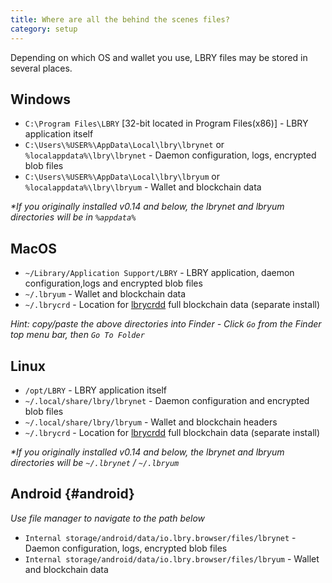 ```yaml
---
title: Where are all the behind the scenes files?
category: setup
---
```


Depending on which OS and wallet you use, LBRY files may be stored in several places.

## Windows

- `C:\Program Files\LBRY` [32-bit located in Program Files(x86)] - LBRY application itself
- `C:\Users\%USER%\AppData\Local\lbry\lbrynet` or `%localappdata%\lbry\lbrynet` - Daemon configuration, logs, encrypted blob files
- `C:\Users\%USER%\AppData\Local\lbry\lbryum` or `%localappdata%\lbry\lbryum` - Wallet and blockchain data

*\*If you originally installed v0.14 and below, the lbrynet and lbryum directories will be in `%appdata%`*

## MacOS

- `~/Library/Application Support/LBRY` - LBRY application, daemon configuration,logs and encrypted blob files
- `~/.lbryum` - Wallet and blockchain data
- `~/.lbrycrd` - Location for [lbrycrdd](https://lbry.io/faq/standalone-wallet) full blockchain data (separate install)


*Hint: copy/paste the above directories into Finder - Click `Go` from the Finder top menu bar, then `Go To Folder`*

## Linux

- `/opt/LBRY` - LBRY application itself
- `~/.local/share/lbry/lbrynet` - Daemon configuration and encrypted blob files
- `~/.local/share/lbry/lbryum` - Wallet and blockchain headers
- `~/.lbrycrd` - Location for [lbrycrdd](https://lbry.io/faq/standalone-wallet) full blockchain data (separate install)

*\*If you originally installed v0.14 and below, the lbrynet and lbryum directories will be `~/.lbrynet` / `~/.lbryum`*

## Android {#android}
 *Use file manager to navigate to the path below*
- `Internal storage/android/data/io.lbry.browser/files/lbrynet` - Daemon configuration, logs, encrypted blob files
- `Internal storage/android/data/io.lbry.browser/files/lbryum` - Wallet and blockchain data
